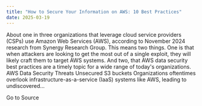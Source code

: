 ```yaml
---
title: "How to Secure Your Information on AWS: 10 Best Practices"
date: 2025-03-19
---
```


About one in three organizations that leverage cloud service providers (CSPs) use Amazon Web Services (AWS), according to November 2024 research from Synergy Research Group. This means two things. One is that when attackers are looking to get the most out of a single exploit, they will likely craft them to target AWS systems. And two, that AWS data security best practices are a timely topic for a wide range of today's organizations. AWS Data Security Threats Unsecured S3 buckets Organizations oftentimes overlook infrastructure-as-a-service (IaaS) systems like AWS, leading to undiscovered...

Go to Source
